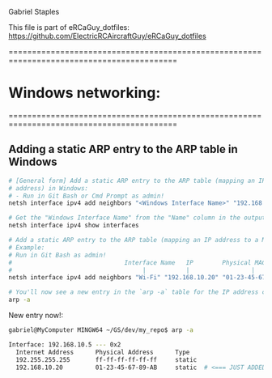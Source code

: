 
Gabriel Staples

This file is part of eRCaGuy_dotfiles: https://github.com/ElectricRCAircraftGuy/eRCaGuy_dotfiles


==========================================================================================  
# Windows networking:
==========================================================================================  

## Adding a static ARP entry to the ARP table in Windows

```bash
# [General form] Add a static ARP entry to the ARP table (mapping an IP address to a MAC 
# address) in Windows:
# - Run in Git Bash or Cmd Prompt as admin!
netsh interface ipv4 add neighbors "<Windows Interface Name>" "192.168.10.20" "<MAC ADDRESS>"

# Get the "Windows Interface Name" from the "Name" column in the output of this:
netsh interface ipv4 show interfaces

# Add a static ARP entry to the ARP table (mapping an IP address to a MAC address) in Windows: 
# Example: 
# Run in Git Bash as admin!
#                               Interface Name   IP        Physical MAC Address
#                                    |           |                 |
netsh interface ipv4 add neighbors "Wi-Fi" "192.168.10.20" "01-23-45-67-89-AB"

# You'll now see a new entry in the `arp -a` table for the IP address connected to this interface!
arp -a 
```

New entry now!:
```bash
gabriel@MyComputer MINGW64 ~/GS/dev/my_repo$ arp -a

Interface: 192.168.10.5 --- 0x2
  Internet Address      Physical Address      Type
  192.255.255.255       ff-ff-ff-ff-ff-ff     static
  192.168.10.20         01-23-45-67-89-AB     static  # <=== JUST ADDED BY US ABOVE!
```

